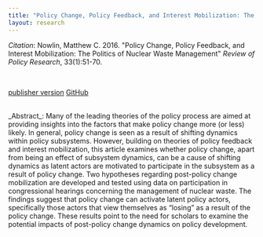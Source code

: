 ```yaml
---
title: "Policy Change, Policy Feedback, and Interest Mobilization: The Politics of Nuclear Waste Management"
layout: research
---
```


_Citation_: Nowlin, Matthew C. 2016.  "Policy Change, Policy Feedback, and Interest Mobilization: The Politics of Nuclear Waste Management" _Review of Policy Research_, 33(1):51-70.

<br />
<p> <a href="https://onlinelibrary.wiley.com/doi/abs/10.1111/ropr.12158" class="btn-info">publisher version</a>
<!-- <a href="{{ site.url }}/files/psj2015.pdf" class="btn-info">pdf<i class="fa fa-file-pdf-o"></i></a> -->
<a href="https://github.com/mnowlin/PolicyChange" class="btn-info">GitHub<i class="fa fa-github"></i></a></p>

<br />
_Abstract_: Many of the leading theories of the policy process are aimed at providing insights into the factors that make policy change more (or less) likely. In general, policy change is seen as a result of shifting dynamics within policy subsystems. However, building on theories of policy feedback and interest mobilization, this article examines whether policy change, apart from being an effect of subsystem dynamics, can be a cause of shifting dynamics as latent actors are motivated to participate in the subsystem as a result of policy change. Two hypotheses regarding post-policy change mobilization are developed and tested using data on participation in congressional hearings concerning the management of nuclear waste. The findings suggest that policy change can activate latent policy actors, specifically those actors that view themselves as “losing” as a result of the policy change. These results point to the need for scholars to examine the potential impacts of post-policy change dynamics on policy development.